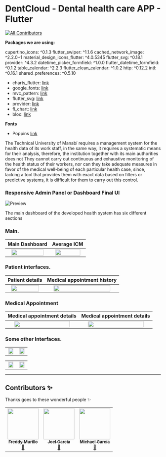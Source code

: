 # DentCloud - Dental health care APP - Flutter
<!-- ALL-CONTRIBUTORS-BADGE:START - Do not remove or modify this section -->
[![All Contributors](https://img.shields.io/badge/all_contributors-2-orange.svg?style=flat-square)](#contributors-)
<!-- ALL-CONTRIBUTORS-BADGE:END -->

<!-- ## [Live Preview](https://abuanwar072.github.io/Flutter-Responsive-Admin-Panel-or-Dashboard/#/) -->

**Packages we are using:**

  cupertino_icons: ^0.1.3
  flutter_swiper: ^1.1.6
  cached_network_image: ^2.2.0+1
  material_design_icons_flutter: ^4.0.5345
  flutter_svg: ^0.18.1
  provider: ^4.3.2
  datetime_picker_formfield: ^1.0.0
  flutter_datetime_formfield: ^0.1.2
  table_calendar: ^2.2.3
  flutter_clean_calendar: ^1.0.2
  http: ^0.12.2
  intl: ^0.16.1
  shared_preferences: ^0.5.10

- charts_flutter: [link](https://pub.dev/packages/community_charts_flutter)
- google_fonts: [link](https://pub.dev/packages/google_fonts)
- mvc_pattern: [link](https://pub.dev/packages/mvc_pattern)
- flutter_svg: [link](https://pub.dev/packages/flutter_svg)
- provider: [link](https://pub.dev/packages/provider)
- fl_chart: [link](https://pub.dev/packages/fl_chart)
- bloc: [link](https://pub.dev/packages/bloc)

**Fonts**

- Poppins [link](https://fonts.google.com/specimen/Poppins)

<!-- ## [Watch it on YouTube](https://youtu.be/_uOgXpEHNbc) -->

The Technical University of Manabí requires a management system for the health data of its work staff, in the same way, it requires a systematic means for their analysis, therefore, the institution together with its main authorities does not They cannot carry out continuous and exhaustive monitoring of the health status of their workers, nor can they take adequate measures in favor of the medical well-being of each particular health case, since, lacking a tool that provides them with exact data based on filters or predictive systems, it is difficult for them to carry out this control.

### Responsive Admin Panel or Dashboard Final UI

![Preview](/imgFolio/main.png)

The main dashboard of the developed health system has six different sections 

### Main.

|                               Main Dashboard                               |                                   Average ICM                                  |
|:------------------------------------------------------------------------------:|:------------------------------------------------------------------------------:|
|  <img src="/imgFolio/Graficos%20interfaz%20Principal.png" style="height: 50%; width:90%;"/>  |  <img src="/imgFolio/ICM%20Promedio%20de%20facultad.png" style="height: 50%; width:90%;"/>  |

### Patient interfaces.

|                              Patient details                             |                               Medical appointment history                               |
|:----------------------------------------------------------------------------:|:----------------------------------------------------------------------------:|
| <img src="/imgFolio/detalles de datos de usuario.png" style="height: 50%; width:90%;"/> | <img src="/imgFolio/Historial de consultas medicas general.png" style="height: 90%; width:90%;"/> |

### Medical Appointment

|                              Medical appointment details                              |                               Medical appointment details                               |
|:----------------------------------------------------------------------------:|:----------------------------------------------------------------------------:|
| <img src="/imgFolio/detalles e consulta.png" style="height: 50%; width:90%;"/> | <img src="/imgFolio/detalles de consultas a fondo.png" style="height: 50%; width:90%;"/> |

### Some other Interfaces.

|                                                            |                                                              |
|:----------------------------------------------------------------------------:|:----------------------------------------------------------------------------:|
| <img src="/imgFolio/Escuelas de facultad.png" style="height: 50%; width:90%;"/> |  <img src="/imgFolio/carreras de escuela.png" style="height: 50%; width:90%;"/>  |

<!-- --- -->
|                                                           |                                                              |
|:----------------------------------------------------------------------------:|:----------------------------------------------------------------------------:|
| <img src="/imgFolio/graficos de escuela.png" style="height: 50%; width:90%;"/> | <img src="/imgFolio/hipertension.png" style="height: 50%; width:90%;"/> |

---

<!-- ![](/ui.png) -->

## Contributors ✨

Thanks goes to these wonderful people ✨

<!-- ALL-CONTRIBUTORS-LIST:START - Do not remove or modify this section -->
<!-- prettier-ignore-start -->
<!-- markdownlint-disable -->
<table>
  <tr>
    <td align="center"><a href="https://github.com/FreddyMurillo23"><img src="https://avatars.githubusercontent.com/u/71042478?v=4" width="100px;" alt=""/><br /><sub><b>Freddy Murillo</b></sub></a><br /><a href="https://github.com/FreddyMurillo23" title="Bug reports">🐛</a></td>
    <td align="center"><a href="https://github.com/simon1tan">
    <img src="https://avatars.githubusercontent.com/u/64610867?v=4" width="100px;" alt=""/>
    <br /><sub><b>Joel Garcia</b></sub></a><br /><a href="https://github.com/JoelGarcia99" title="Bug reports">🐛</a>
    </td>
    <td align="center"><a href="https://github.com/mgarcia404">
    <img src="https://avatars.githubusercontent.com/u/71103640?v=4" width="100px;" alt=""/>
    <br /><sub><b>Michael García</b></sub></a><br /><a href="https://github.com/mgarcia404" title="Bug reports">🐛</a>
    </td>
  </tr>
</table>

<!-- markdownlint-restore -->
<!-- prettier-ignore-end -->

<!-- ALL-CONTRIBUTORS-LIST:END -->
<!-- 
This project follows the [all-contributors](https://github.com/all-contributors/all-contributors) specification. Contributions of any kind welcome! -->